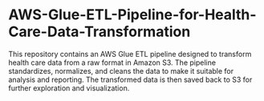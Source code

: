 # AWS-Glue-ETL-Pipeline-for-Health-Care-Data-Transformation
This repository contains an AWS Glue ETL pipeline designed to transform health care data from a raw format in Amazon S3. The pipeline standardizes, normalizes, and cleans the data to make it suitable for analysis and reporting. The transformed data is then saved back to S3 for further exploration and visualization.
